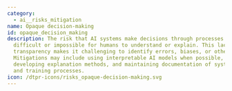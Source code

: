 ```yaml
---
category:
  - ai__risks_mitigation
name: Opaque decision-making
id: opaque_decision_making
description: The risk that AI systems make decisions through processes that are
  difficult or impossible for humans to understand or explain. This lack of
  transparency makes it challenging to identify errors, biases, or other issues.
  Mitigations may include using interpretable AI models when possible,
  developing explanation methods, and maintaining documentation of system design
  and training processes.
icon: /dtpr-icons/risks_opaque-decision-making.svg
---
```

